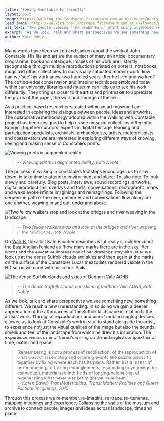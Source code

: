```yaml
---
title: "Seeing Constable Differently"
layout: post
image: https://walking-the-landscape.fitzmuseum.cam.ac.uk/images/posts/Seeing-Differently_preview.jpg
lead_image: https://walking-the-landscape.fitzmuseum.cam.ac.uk/images/posts/Seeing-Differently.jpg
alt_text: "Two people viewing 'The Glebe Farm' print using augmented reality in situ"
excerpt: "As we look, talk and share perspectives we see something new, something different. We reach a new understanding."
author: Kate Noble
---
```

Many words have been written and spoken about the work of John Constable. His life and art are the subject of many an article, documentary programme, book and catalogue. Images of his work are instantly recognisable through multiple reproductions printed on posters, notebooks, mugs and other collectibles. In our visually saturated modern work, how can we ‘see’ his work anew, two hundred years after he lived and worked? The cutting-edge conservation and imaging techniques employed today within our university libraries and museum can help us to see his work differently. They bring us closer to the artist and printmaker to appreciate the grains of the paper, the swirl and smudge of the ink.

As a practice-based researcher situated within an art museum I am interested in exploring the dialogue between people, ideas and artworks. The collaborative methodology adopted within the Walking with Constable project has been designed to help us see museum collections differently. Bringing together curators, experts in digital heritage, learning and participation specialists, archivists, archaeologists, artists, meteorologists and conservators we are interested in exploring different ways of knowing, seeing and making sense of Constable’s prints. 

![Viewing prints in augmented reality]({{site.url}}/images/posts/Viewing.jpg)
>-- <cite>Viewing prints in augmented reality, Kate Noble</cite>

The process of walking in Constable’s footsteps encourages us to slow down, to take time to attend to environment and place. To take note. To look slowly and carefully. Blog posts, interviews, sound recordings, artworks, digital reproductions, overlays and tools, conversations, photographs, maps and walks evoke infinite imaginings and reimaginings. Following the serpentine path of the river, memories and conversations flow alongside one another, weaving in and out, under and above. 

![Two fellow walkers stop and look at the bridges and river weaving in the landscape]({{site.url}}/images/posts/Weaving-Landscape.jpg)
>-- <cite>Two fellow walkers stop and look at the bridges and river weaving in the landscape, Kate Noble</cite>

On [Walk B]({{site.url}}/walks/Walk-B/), the artist Kate Boucher describes what really struck her about the East Anglian Fenland as, ‘how many marks there are in the sky.’ Her words and the evocative impressions of her drawings stay with us as we look up at the dense Suffolk clouds and skies and then again at the marks on the surface of the Constable/ Lucas mezzotints rendered visible in the HD scans we carry with us on our iPads. 

![The dense Suffolk clouds and skies of Dedham Vale AONB]({{site.url}}/images/posts/Clouded-Landscape.jpg)
>-- <cite>The dense Suffolk clouds and skies of Dedham Vale AONB, Kate Noble</cite>

As we look, talk and share perspectives we see something new, something different. We reach a new understanding. In so doing we gain a deeper appreciation of the affordances of the Suffolk landscape in relation to the artists’ work. The digital reproductions and use of mobile imaging devices allowed us to look at Constable’s work in situ, to stand alongside the artist, to experience not just the visual qualities of the image but also the sounds, smells and feel of the landscape from which he drew his inspiration. The experience reminds me of Barad’s writing on the entangled complexities of time, matter and space, 

> ‘Remembering is not a process of recollection, of the reproduction of what was, of assembling and ordering events like puzzle pieces fit together by fixing where each has its place. Rather, it is a matter of re-membering, of tracing entanglements, responding to yearnings for connection, materialized into fields of longing/belong-ing, of regenerating what never was but might yet have been.'  
> -- <cite>Karen Barad, TransMaterialities: Trans/ Matter/ Realities and Queer Political Imaginings, 2015</cite>

Through this process we re-member, re-imagine, re-trace, re-generate, mapping meanings and experience. Collapsing the walls of the museum and archive to connect people, images and ideas across landscape, time and place.
